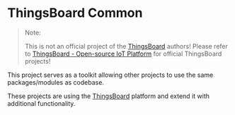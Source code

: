 # ThingsBoard Common

> Note: 
> 
> This is not an official project of the [
ThingsBoard](https://thingsboard.io/) authors! Please refer to [ThingsBoard - Open-source IoT Platform](https://github.com/thingsboard) for official ThingsBoard projects!

This project serves as a toolkit allowing other projects to use the same packages/modules as codebase.

These projects are using the [ThingsBoard](https://thingsboard.io/) platform and extend it with additional functionality.
